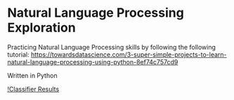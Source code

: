 # Natural Language Processing Exploration
Practicing Natural Language Processing skills by following the following tutorial:
https://towardsdatascience.com/3-super-simple-projects-to-learn-natural-language-processing-using-python-8ef74c757cd9

Written in Python

[!Classifier Results](https://raw.githubusercontent.com/MatthewBarrettUCD/Simple-NLP-Projects/main/images/classifierResults.PNG)
